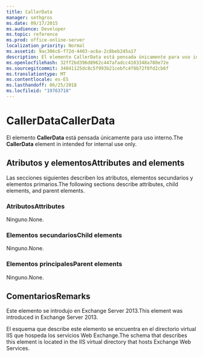 ```yaml
---
title: CallerData
manager: sethgros
ms.date: 09/17/2015
ms.audience: Developer
ms.topic: reference
ms.prod: office-online-server
localization_priority: Normal
ms.assetid: 9ac306c6-f72d-4403-ac6a-2c8beb245a17
description: El elemento CallerData está pensada únicamente para uso interno.
ms.openlocfilehash: 32ff2bd396d8962c447afadcc4103348a780e72e
ms.sourcegitcommit: 34041125dc8c5f993b21cebfc4f8b72f0fd2cb6f
ms.translationtype: MT
ms.contentlocale: es-ES
ms.lasthandoff: 06/25/2018
ms.locfileid: "19763718"
---
```

# <a name="callerdata"></a><span data-ttu-id="21060-103">CallerData</span><span class="sxs-lookup"><span data-stu-id="21060-103">CallerData</span></span>

<span data-ttu-id="21060-104">El elemento **CallerData** está pensada únicamente para uso interno.</span><span class="sxs-lookup"><span data-stu-id="21060-104">The **CallerData** element in intended for internal use only.</span></span> 

## <a name="attributes-and-elements"></a><span data-ttu-id="21060-105">Atributos y elementos</span><span class="sxs-lookup"><span data-stu-id="21060-105">Attributes and elements</span></span>

<span data-ttu-id="21060-106">Las secciones siguientes describen los atributos, elementos secundarios y elementos primarios.</span><span class="sxs-lookup"><span data-stu-id="21060-106">The following sections describe attributes, child elements, and parent elements.</span></span>
  
### <a name="attributes"></a><span data-ttu-id="21060-107">Atributos</span><span class="sxs-lookup"><span data-stu-id="21060-107">Attributes</span></span>

<span data-ttu-id="21060-108">Ninguno.</span><span class="sxs-lookup"><span data-stu-id="21060-108">None.</span></span>
  
### <a name="child-elements"></a><span data-ttu-id="21060-109">Elementos secundarios</span><span class="sxs-lookup"><span data-stu-id="21060-109">Child elements</span></span>

<span data-ttu-id="21060-110">Ninguno.</span><span class="sxs-lookup"><span data-stu-id="21060-110">None.</span></span>
  
### <a name="parent-elements"></a><span data-ttu-id="21060-111">Elementos principales</span><span class="sxs-lookup"><span data-stu-id="21060-111">Parent elements</span></span>

<span data-ttu-id="21060-112">Ninguno.</span><span class="sxs-lookup"><span data-stu-id="21060-112">None.</span></span>
  
## <a name="remarks"></a><span data-ttu-id="21060-113">Comentarios</span><span class="sxs-lookup"><span data-stu-id="21060-113">Remarks</span></span>

<span data-ttu-id="21060-114">Este elemento se introdujo en Exchange Server 2013.</span><span class="sxs-lookup"><span data-stu-id="21060-114">This element was introduced in Exchange Server 2013.</span></span>
  
<span data-ttu-id="21060-115">El esquema que describe este elemento se encuentra en el directorio virtual IIS que hospeda los servicios Web Exchange.</span><span class="sxs-lookup"><span data-stu-id="21060-115">The schema that describes this element is located in the IIS virtual directory that hosts Exchange Web Services.</span></span>
  

